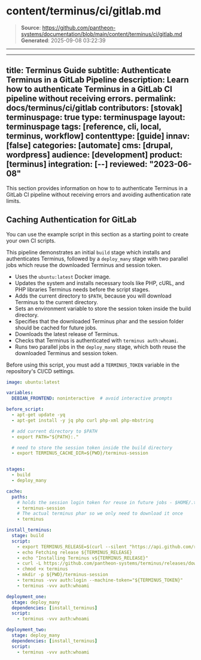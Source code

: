 # content/terminus/ci/gitlab.md

> **Source**: https://github.com/pantheon-systems/documentation/blob/main/content/terminus/ci/gitlab.md
> **Generated**: 2025-09-08 03:22:39

---

---
title: Terminus Guide
subtitle: Authenticate Terminus in a GitLab Pipeline
description: Learn how to authenticate Terminus in a GitLab CI pipeline without receiving errors.
permalink: docs/terminus/ci/gitlab
contributors: [stovak]
terminuspage: true
type: terminuspage
layout: terminuspage
tags: [reference, cli, local, terminus, workflow]
contenttype: [guide]
innav: [false]
categories: [automate]
cms: [drupal, wordpress]
audience: [development]
product: [terminus]
integration: [--]
reviewed: "2023-06-08"
---

This section provides information on how to to authenticate Terminus in a GitLab CI pipeline without receiving errors and avoiding authentication rate limits.

## Caching Authentication for GitLab

You can use the example script in this section as a starting point to create your own CI scripts.

This pipeline demonstrates an initial `build` stage which installs and authenticates Terminus, followed by a `deploy_many` stage with two parallel jobs which reuse the downloaded Terminus and session token.

- Uses the `ubuntu:latest` Docker image.
- Updates the system and installs necessary tools like PHP, cURL, and PHP libraries Terminus needs before the script stages.
- Adds the current directory to `$PATH`, because you will download Terminus to the current directory.
- Sets an environment variable to store the session token inside the build directory.
- Specifies that the downloaded Terminus phar and the session folder should be cached for future jobs.
- Downloads the latest release of Terminus.
- Checks that Terminus is authenticated with `terminus auth:whoami`.
- Runs two parallel jobs in the `deploy_many` stage, which both reuse the downloaded Terminus and session token.


<Alert title="Note"  type="info" >

Before using this script, you must add a `TERMINUS_TOKEN` variable in the repository's CI/CD settings.

</Alert>

```yaml
image: ubuntu:latest

variables:
  DEBIAN_FRONTEND: noninteractive  # avoid interactive prompts

before_script:
  - apt-get update -yq
  - apt-get install -y jq php curl php-xml php-mbstring

  # add current directory to $PATH
  - export PATH="${PATH}:."

  # need to store the session token inside the build directory
  - export TERMINUS_CACHE_DIR=${PWD}/terminus-session


stages:
  - build
  - deploy_many

cache:
  paths:
    # holds the session login token for reuse in future jobs - $HOME/.terminus by default
    - terminus-session
    # The actual terminus phar so we only need to download it once
    - terminus

install_terminus:
  stage: build
  script:
    - export TERMINUS_RELEASE=$(curl --silent "https://api.github.com/repos/pantheon-systems/terminus/releases/latest" | jq -r .tag_name)
    - echo Fetching release ${TERMINUS_RELEASE}
    - echo "Installing Terminus v${TERMINUS_RELEASE}"
    - curl -L https://github.com/pantheon-systems/terminus/releases/download/${TERMINUS_RELEASE}/terminus.phar --output terminus
    - chmod +x terminus
    - mkdir -p ${PWD}/terminus-session
    - terminus -vvv auth:login --machine-token="${TERMINUS_TOKEN}"
    - terminus -vvv auth:whoami

deployment_one:
  stage: deploy_many
  dependencies: [install_terminus]
  script:
    - terminus -vvv auth:whoami

deployment_two:
  stage: deploy_many
  dependencies: [install_terminus]
  script:
    - terminus -vvv auth:whoami
```
